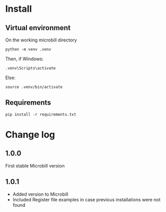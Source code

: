 # Install
## Virtual environment
On the working microbill directory
```
python -m venv .venv
```

Then, if Windows:
```
.venv\Scripts\activate
```

Else:
```
source .venv/bin/activate
```

## Requirements
```
pip install -r requirements.txt
```

# Change log
## 1.0.0
First stable Microbill version

## 1.0.1
- Added version to Microbill
- Included Register file examples in case previous installations were not found

